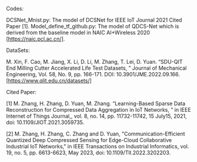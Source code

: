 Codes:

DCSNet_Mnist.py: The model of DCSNet for IEEE IoT Journal 2021 Cited Paper [1].
Model_define_tf_github.py: The model of QDCS-Net which is derived from the baseline model in NAIC AI+Wireless 2020 [https://naic.pcl.ac.cn/].

DataSets: 

M. Xin, F. Cao, M. Jiang, X. Li, D. Li, M. Zhang, T. Lei, D. Yuan. “SDU-QIT End Milling Cutter Accelerated Life Test Datasets, ” Journal of Mechanical Engineering, Vol. 58, No. 9, pp. 166-171. DOI: 10.3901/JME.2022.09.166. [https://www.qlit.edu.cn/datasets/]

Cited Paper:

[1] M. Zhang, H. Zhang, D. Yuan, M. Zhang. “Learning-Based Sparse Data Reconstruction for Compressed Data Aggregation in IoT Networks, ” in IEEE Internet of Things Journal,, vol. 8, no. 14, pp. 11732-11742, 15 July15, 2021, doi: 10.1109/JIOT.2021.3059735.

[2] M. Zhang, H. Zhang, C. Zhang and D. Yuan, "Communication-Efficient Quantized Deep Compressed Sensing for Edge-Cloud Collaborative Industrial IoT Networks," in IEEE Transactions on Industrial Informatics, vol. 19, no. 5, pp. 6613-6623, May 2023, doi: 10.1109/TII.2022.3202203.
